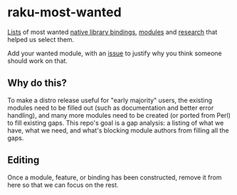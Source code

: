 # raku-most-wanted

[Lists](most-wanted/README-wanted.md) of most wanted
[native library bindings](most-wanted/bindings.md),
[modules](most-wanted/modules.md) and
[research](data-sources/README-sources.md) that helped us select them.

Add your wanted module, with an [issue](https://github.com/raku/raku-most-wanted/issues) to justify why you think someone
should work on that.

## Why do this?

To make a distro release useful for "early majority" users, the existing
modules need to be filled out (such as documentation and better error handling), and
many more modules need to be created (or ported from Perl) to fill existing
gaps.  This repo's goal is a gap analysis: a listing of what we have, what we
need, and what's blocking module authors from filling all the gaps.


## Editing

Once a module, feature, or binding has been constructed, remove it
from here so that we can focus on the rest.
